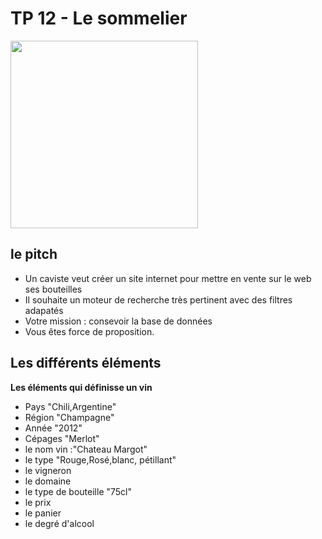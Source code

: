 # TP 12 - Le sommelier
<img src="https://media.istockphoto.com/id/1183150842/fr/photo/bouteille-de-vin-et-verre-sur-le-baril-de-ch%C3%AAne-de-vin.jpg?s=2048x2048&w=is&k=20&c=0-PYCgj0TSrimsqvJgoq6tcm4V-LYD6NpgMxD9uVGto=" width="300">

<br>

## le pitch
- Un caviste veut créer un site internet pour mettre en vente sur le web ses bouteilles
- Il souhaite un moteur de recherche très pertinent avec des filtres adapatés
- Votre mission : consevoir la base de données
- Vous êtes force de proposition.

## Les différents éléments
**Les éléments qui définisse un vin**
- Pays "Chili,Argentine"
- Région "Champagne"
- Année "2012"
- Cépages "Merlot"
- le nom vin :"Chateau Margot"
- le type "Rouge,Rosé,blanc, pétillant"
- le vigneron
- le domaine
- le type de bouteille "75cl"
- le prix
- le panier
- le degré d'alcool




